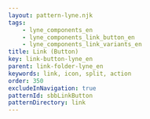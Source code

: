 ```yaml
---
layout: pattern-lyne.njk
tags: 
    - lyne_components_en
    - lyne_components_link_button_en
    - lyne_components_link_variants_en
title: Link (Button)
key: link-button-lyne_en
parent: link-folder-lyne_en
keywords: link, icon, split, action
order: 350
excludeInNavigation: true
patternId: sbbLinkButton
patternDirectory: link
---
```


